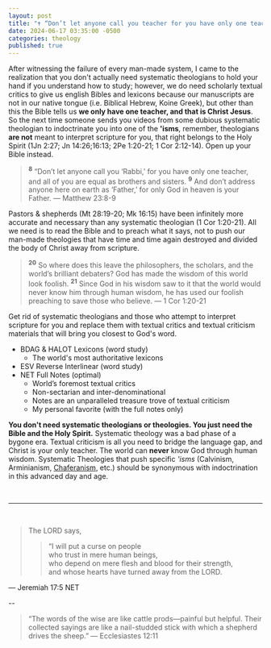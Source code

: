 ```yaml
---
layout: post
title: "✝️ “Don’t let anyone call you teacher for you have only one teacher Jesus Christ, and all of you are equal as brothers” It's time for us to take our heads out of the theological sand." 
date: 2024-06-17 03:35:00 -0500
categories: theology
published: true
---
```


After witnessing the failure of every man-made system, I came to the realization that you don't actually need systematic theologians to hold your hand if you understand how to study; however, we do need scholarly textual critics to give us english Bibles and lexicons because our manuscripts are not in our native tongue (i.e. Biblical Hebrew, Koine Greek), but other than this the Bible tells us **we only have one teacher, and that is Christ Jesus**. So the next time someone sends you videos from some dubious systematic theologian to indoctrinate you into one of the **'isms**, remember, theologians **are not** meant to interpret scripture for you, that right belongs to the Holy Spirit (1Jn 2:27; Jn 14:26;16:13; 2Pe 1:20-21; 1 Cor 2:12-14). Open up your Bible instead.

> <sup style="font-weight:bold">8</sup> “Don’t let anyone call you ‘Rabbi,’ for you have only one teacher, and all of you are equal as brothers and sisters. <sup style="font-weight:bold">9</sup> And don’t address anyone here on earth as ‘Father,’ for only God in heaven is your Father. &mdash; Matthew 23:8-9

Pastors & shepherds (Mt 28:19-20; Mk 16:15) have been infinitely more accurate and necessary than any systematic theologian (1 Cor 1:20-21). All we need is to read the Bible and to preach what it says, not to push our man-made theologies that have time and time again destroyed and divided the body of Christ away from scripture.

> <sup style="font-weight:bold">20</sup> So where does this leave the philosophers, the scholars, and the world’s brilliant debaters? God has made the wisdom of this world look foolish. <sup style="font-weight:bold">21</sup> Since God in his wisdom saw to it that the world would never know him through human wisdom, he has used our foolish preaching to save those who believe. &mdash; 1 Cor 1:20-21

<!-- I recommend an accurate Bible that is closest to the original autograph, like ESV Study Bible (literal), NET Full Notes (optimal), NLT Filament (dynamic & meaning based). I then recommend The English-Greek Reverse Interlinear New Testament: English Standard Version (ESV) and the lexicon like BDAG, the worlds most authoritative Greek lexicon to understand the meaning of the Greek words in the new testament, and HALOT to understand biblical hebrew in the old testament. -->

Get rid of systematic theologians and those who attempt to interpret scripture for you and replace them with textual critics and textual criticism materials that will bring you closest to God's word.
- BDAG & HALOT Lexicons (word study)
    - The world's most authoritative lexicons
- ESV Reverse Interlinear (word study)
- NET Full Notes (optimal)
    - World’s foremost textual critics
    - Non-sectarian and inter-denominational
    - Notes are an unparalleled treasure trove of textual criticism
    - My personal favorite (with the full notes only)

**You don't need systematic theologians or theologies. You just need the Bible and the Holy Spirit.** Systematic theology was a bad phase of a bygone era. Textual criticism is all you need to bridge the language gap, and Christ is your only teacher. The world can **never** know God through human wisdom. Systematic Theologies that push specific *'isms* (Calvinism, Arminianism, [Chaferanism](https://sevenshepherd.github.io/free-grace-theology/), etc.) should be synonymous with indoctrination in this advanced day and age.

<br>

---

<br>

> The LORD says,<br>
>>“I will put a curse on people<br>
who trust in mere human beings,<br>
who depend on mere flesh and blood for their strength,<br>
and whose hearts have turned away from the LORD.
>
&mdash; Jeremiah 17:5 NET

--

> “The words of the wise are like cattle prods—painful but helpful. Their collected sayings are like a nail-studded stick with which a shepherd drives the sheep.” ― Ecclesiastes 12:11

<script>
    var refTagger = {
        settings: {
            bibleVersion: 'NLT'
        }
    }; 

    (function(d, t) {
        var n=d.querySelector('[nonce]');
        refTagger.settings.nonce = n && (n.nonce||n.getAttribute('nonce'));
        var g = d.createElement(t), s = d.getElementsByTagName(t)[0];
        g.src = 'https://api.reftagger.com/v2/RefTagger.js';
        g.nonce = refTagger.settings.nonce;
        s.parentNode.insertBefore(g, s);
    }(document, 'script'));
</script>